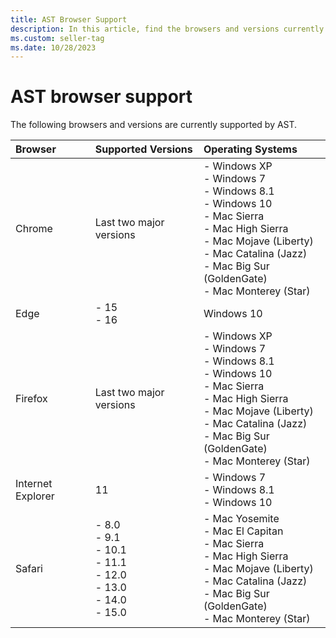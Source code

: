 ```yaml
---
title: AST Browser Support
description: In this article, find the browsers and versions currently supported by AST.
ms.custom: seller-tag
ms.date: 10/28/2023
---
```


# AST browser support

The following browsers and versions are currently supported by AST.

| Browser | Supported Versions | Operating Systems |
|:--|:--|:--|
| Chrome | Last two major versions | - Windows XP <br> - Windows 7 <br> - Windows 8.1 <br> - Windows 10 <br> - Mac Sierra <br> - Mac High Sierra <br> - Mac Mojave (Liberty) <br> - Mac Catalina (Jazz) <br> - Mac Big Sur (GoldenGate)  <br> - Mac Monterey (Star) |
| Edge | - 15 <br> - 16 | Windows 10 |
| Firefox | Last two major versions | - Windows XP <br> - Windows 7 <br> - Windows 8.1 <br> - Windows 10 <br> - Mac Sierra <br> - Mac High Sierra <br> - Mac Mojave (Liberty) <br> - Mac Catalina (Jazz) <br> - Mac Big Sur (GoldenGate)  <br> - Mac Monterey (Star) |
| Internet Explorer | 11 | - Windows 7 <br> - Windows 8.1 <br> - Windows 10 |
| Safari | - 8.0 <br> - 9.1 <br> - 10.1 <br> - 11.1 <br> - 12.0 <br> - 13.0 <br> - 14.0 <br> - 15.0 | - Mac Yosemite <br> - Mac El Capitan <br> - Mac Sierra <br> - Mac High Sierra <br> - Mac Mojave (Liberty) <br> - Mac Catalina (Jazz) <br> - Mac Big Sur (GoldenGate)  <br> - Mac Monterey (Star) |
